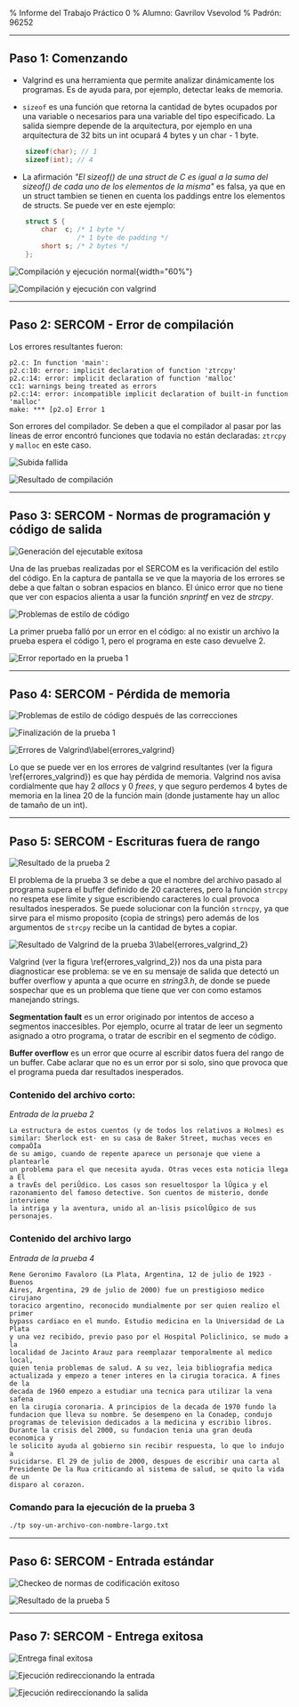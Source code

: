 % Informe del Trabajo Práctico 0
% Alumno: Gavrilov Vsevolod
% Padrón: 96252



---

## Paso 1: Comenzando

 - Valgrind es una herramienta que permite analizar dinámicamente los programas.
 Es de ayuda para, por ejemplo, detectar leaks de memoria.

 - `sizeof` es una función que retorna la cantidad de bytes ocupados por una
 variable o necesarios para una variable del tipo especificado. La salida siempre
 depende de la arquitectura, por ejemplo en una arquitectura de 32 bits un int
 ocupará 4 bytes y un char - 1 byte.


```C
    sizeof(char); // 1
    sizeof(int); // 4
```

  - La afirmación *"El sizeof() de una struct de C es igual a la suma del sizeof() de cada uno de los elementos de la misma"* es falsa, ya que en un struct tambien se tienen en cuenta
  los paddings entre los elementos de structs. Se puede ver en este ejemplo:


```C
    struct S {
        char  c; /* 1 byte */
                 /* 1 byte de padding */
        short s; /* 2 bytes */
    };
```

![Compilación y ejecución normal](capturas/1.png){width="60%"}


![Compilación y ejecución con valgrind](capturas/2.png)

---

## Paso 2: SERCOM - Error de compilación

Los errores resultantes fueron:

```
p2.c: In function 'main':
p2.c:10: error: implicit declaration of function 'ztrcpy'
p2.c:14: error: implicit declaration of function 'malloc'
cc1: warnings being treated as errors
p2.c:14: error: incompatible implicit declaration of built-in function 'malloc'
make: *** [p2.o] Error 1
```

Son errores del compilador. Se deben a que el compilador al pasar por las líneas
de error encontró funciones que todavia no están declaradas: `ztrcpy` y `malloc`
en este caso.

![Subida fallida](capturas/3.png)

![Resultado de compilación](capturas/4.png)


---


## Paso 3: SERCOM - Normas de programación y código de salida

![Generación del ejecutable exitosa](capturas/5.png)

Una de las pruebas realizadas por el SERCOM es la verificación del estilo del
código. En la captura de pantalla se ve que la mayoria de los errores se debe
a que faltan o sobran espacios en blanco. El único error que no tiene que ver con
espacios alienta a usar la función *snprintf* en vez de *strcpy*.

![Problemas de estilo de código](capturas/6.png)

La primer prueba falló por un error en el código: al no existir un archivo la prueba
espera el código 1, pero el programa en este caso devuelve 2.

![Error reportado en la prueba 1](capturas/7.png)


---


## Paso 4: SERCOM - Pérdida de memoria

![Problemas de estilo de código después de las correcciones](capturas/8.png)

![Finalización de la prueba 1](capturas/9.png)

![Errores de Valgrind\label{errores_valgrind}](capturas/10.png)

Lo que se puede ver en los errores de valgrind resultantes (ver la figura \ref{errores_valgrind}) es que hay pérdida
de memoria. Valgrind nos avisa cordialmente que hay 2 *allocs* y 0 *frees*, y que
seguro perdemos 4 bytes de memoria en la linea 20 de la función main (donde
justamente hay un alloc de tamaño de un int).


---


## Paso 5: SERCOM - Escrituras fuera de rango


![Resultado de la prueba 2](capturas/11.png)

El problema de la prueba 3 se debe a que el nombre del archivo pasado al programa
supera el buffer definido de 20 caracteres, pero la función `strcpy` no respeta
ese límite y sigue escribiendo caracteres lo cual provoca resultados inesperados.
Se puede solucionar con la función `strncpy`, ya que sirve para el mismo proposito
(copia de strings) pero además de los argumentos de `strcpy` recibe un la cantidad
de bytes a copiar.

![Resultado de Valgrind de la prueba 3\label{errores_valgrind_2}](capturas/12.png)

Valgrind (ver la figura \ref{errores_valgrind_2}) nos da una pista para diagnosticar ese problema: se ve en su mensaje de
salida que detectó un buffer overflow y apunta a que ocurre en *string3.h*, de
donde se puede sospechar que es un problema que tiene que ver con como estamos
manejando strings.

**Segmentation fault** es un error originado por intentos de acceso a segmentos
inaccesibles. Por ejemplo, ocurre al tratar de leer un segmento asignado a otro
programa, o tratar de escribir en el segmento de código.

**Buffer overflow** es un error que ocurre al escribir datos fuera del rango de
un buffer. Cabe aclarar que no es un error por si solo, sino que provoca que el
programa pueda dar resultados inesperados.


### Contenido del archivo corto:
*Entrada de la prueba 2*

```
La estructura de estos cuentos (y de todos los relativos a Holmes) es
similar: Sherlock est· en su casa de Baker Street, muchas veces en compaÒÌa
de su amigo, cuando de repente aparece un personaje que viene a plantearle
un problema para el que necesita ayuda. Otras veces esta noticia llega a Èl
a travÈs del periÛdico. Los casos son resueltospor la lÛgica y el
razonamiento del famoso detective. Son cuentos de misterio, donde interviene
la intriga y la aventura, unido al an·lisis psicolÛgico de sus personajes.
```


### Contenido del archivo largo
*Entrada de la prueba 4*

```
Rene Geronimo Favaloro (La Plata, Argentina, 12 de julio de 1923 - Buenos
Aires, Argentina, 29 de julio de 2000) fue un prestigioso medico cirujano
toracico argentino, reconocido mundialmente por ser quien realizo el primer
bypass cardiaco en el mundo. Estudio medicina en la Universidad de La Plata
y una vez recibido, previo paso por el Hospital Policlinico, se mudo a la
localidad de Jacinto Arauz para reemplazar temporalmente al medico local,
quien tenia problemas de salud. A su vez, leia bibliografia medica
actualizada y empezo a tener interes en la cirugia toracica. A fines de la
decada de 1960 empezo a estudiar una tecnica para utilizar la vena safena
en la cirugia coronaria. A principios de la decada de 1970 fundo la
fundacion que lleva su nombre. Se desempeno en la Conadep, condujo
programas de television dedicados a la medicina y escribio libros.
Durante la crisis del 2000, su fundacion tenia una gran deuda economica y
le solicito ayuda al gobierno sin recibir respuesta, lo que lo indujo a
suicidarse. El 29 de julio de 2000, despues de escribir una carta al
Presidente De la Rua criticando al sistema de salud, se quito la vida de un
disparo al corazon.
```

### Comando para la ejecución de la prueba 3

```bash
./tp soy-un-archivo-con-nombre-largo.txt
```


---


## Paso 6: SERCOM - Entrada estándar


![Checkeo de normas de codificación exitoso](capturas/13.png)


![Resultado de la prueba 5](capturas/14.png)


---


## Paso 7: SERCOM - Entrega exitosa


![Entrega final exitosa](capturas/15.png)


![Ejecución redireccionando la entrada](capturas/16.png)


![Ejecución redireccionando la salida](capturas/17.png)



